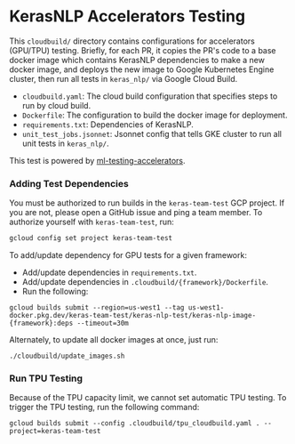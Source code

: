 # KerasNLP Accelerators Testing

This `cloudbuild/` directory contains configurations for accelerators (GPU/TPU)
testing. Briefly, for each PR, it copies the PR's code to a base docker image
which contains KerasNLP dependencies to make a new docker image, and deploys the
new image to Google Kubernetes Engine cluster, then run all tests in
`keras_nlp/` via Google Cloud Build.

- `cloudbuild.yaml`: The cloud build configuration that specifies steps to run
  by cloud build.
- `Dockerfile`: The configuration to build the docker image for deployment.
- `requirements.txt`: Dependencies of KerasNLP.
- `unit_test_jobs.jsonnet`: Jsonnet config that tells GKE cluster to run all
  unit tests in `keras_nlp/`.

This test is powered by [ml-testing-accelerators](https://github.com/GoogleCloudPlatform/ml-testing-accelerators).

### Adding Test Dependencies

You must be authorized to run builds in the `keras-team-test` GCP project.
If you are not, please open a GitHub issue and ping a team member.
To authorize yourself with `keras-team-test`, run:

```bash
gcloud config set project keras-team-test
```

To add/update dependency for GPU tests for a given framework:
- Add/update dependencies in `requirements.txt`.
- Add/update dependencies in `.cloudbuild/{framework}/Dockerfile`.
- Run the following:
```
gcloud builds submit --region=us-west1 --tag us-west1-docker.pkg.dev/keras-team-test/keras-nlp-test/keras-nlp-image-{framework}:deps --timeout=30m
```

Alternately, to update all docker images at once, just run:
```
./cloudbuild/update_images.sh
```

### Run TPU Testing

Because of the TPU capacity limit, we cannot set automatic TPU testing. To
trigger the TPU testing, run the following command:

```
gcloud builds submit --config .cloudbuild/tpu_cloudbuild.yaml . --project=keras-team-test
```

